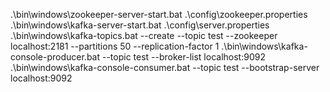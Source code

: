 .\bin\windows\zookeeper-server-start.bat .\config\zookeeper.properties
.\bin\windows\kafka-server-start.bat .\config\server.properties
.\bin\windows\kafka-topics.bat --create --topic test --zookeeper localhost:2181 --partitions 50 --replication-factor 1
.\bin\windows\kafka-console-producer.bat --topic test --broker-list localhost:9092
.\bin\windows\kafka-console-consumer.bat --topic test --bootstrap-server localhost:9092